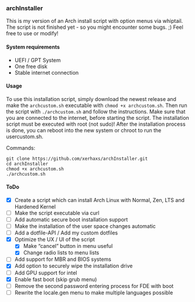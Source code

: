 ### archInstaller

This is my version of an Arch install script with option menus via whiptail. The script is not finished yet - so you might encounter some bugs. ;)
Feel free to use or modify!

#### System requirements

- UEFI / GPT System
- One free disk
- Stable internet connection

#### Usage

To use this installation script, simply download the newest release and make the `archcustom.sh` executable with `chmod +x archcustom.sh`.
Then run the script with `./archcustom.sh` and follow the instructions. Make sure that you are connected to the internet, before starting the script.
The installation script must be executed with root (not sudo)!
After the installation process is done, you can reboot into the new system or chroot to run the usercustom.sh.

Commands:

```
git clone https://github.com/xerhaxs/archInstaller.git
cd archInstaller
chmod +x archcustom.sh
./archcustom.sh
```

#### ToDo

- [X] Create a script which can install Arch Linux with Normal, Zen, LTS and Hardened Kernel
- [ ] Make the script executable via curl
- [ ] Add automatic secure boot installation support
- [ ] Make the installation of the user space changes automatic
- [ ] Add a dotfile-API / Add my custom dotfiles
- [X] Optimize the UX / UI of the script
  - [X] Make “cancel” button in menu useful
  - [X] Change radio lists to menu lists
- [ ] Add support for MBR and BIOS systems
- [X] Add option to securely wipe the installation drive
- [ ] Add GPU support for intel
- [X] Enable fast boot (skip grub menu)
- [ ] Remove the second password entering process for FDE with boot
- [ ] Rewrite the locale.gen menu to make multiple languages possible